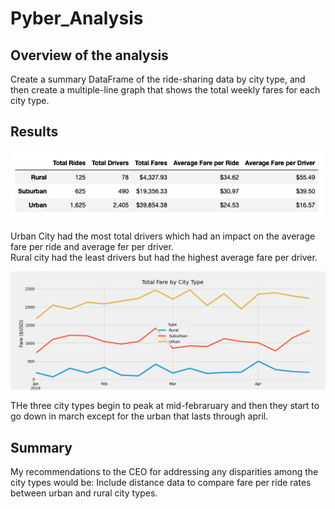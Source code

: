# Pyber_Analysis

## Overview of the analysis

Create a summary DataFrame of the ride-sharing data by city type, and then create a multiple-line graph that shows the total weekly fares for each city type.

## Results

 ![This is an image](https://github.com/pipecedillo/Pyber_Analysis/blob/main/Resources/Screen%20Shot%202022-02-08%20at%2017.52.55.png)
 
 
Urban City had the most total drivers which had an impact on the average fare per ride and average fer per driver.  
Rural city had the least drivers but had the highest average fare per driver.

![This is an image](https://github.com/pipecedillo/Pyber_Analysis/blob/main/Analysis/PyBer_fare_summary.png)

THe three city types begin to peak at mid-febraruary and then they start to go down in march except for the urban that lasts through april.


## Summary

My recommendations to the CEO for addressing any disparities among the city types would be:
Include distance data to compare fare per ride rates between urban and rural city types.
